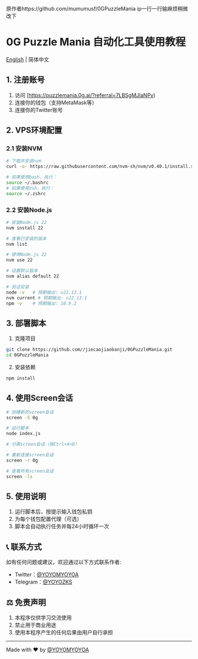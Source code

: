原作者https://github.com/mumumusf/0GPuzzleMania 
ip一行一行输麻烦稍微改下
# 0G Puzzle Mania 自动化工具使用教程

[English](README_EN.md) | 简体中文

## 1. 注册账号
1. 访问 [https://puzzlemania.0g.ai/?referral=7LBSgMJlaNPv)
2. 连接你的钱包（支持MetaMask等）
3. 连接你的Twitter账号

## 2. VPS环境配置

### 2.1 安装NVM
```bash
# 下载并安装nvm
curl -o- https://raw.githubusercontent.com/nvm-sh/nvm/v0.40.1/install.sh | bash

# 如果使用bash，执行：
source ~/.bashrc
# 如果使用zsh，执行：
source ~/.zshrc
```

### 2.2 安装Node.js
```bash
# 安装Node.js 22
nvm install 22

# 查看已安装的版本
nvm list

# 使用Node.js 22
nvm use 22

# 设置默认版本
nvm alias default 22

# 验证安装
node -v   # 预期输出: v22.13.1
nvm current # 预期输出: v22.13.1
npm -v    # 预期输出: 10.9.2
```

## 3. 部署脚本
1. 克隆项目
```bash
git clone https://github.com//jiecaojiaobanji/0GPuzzleMania.git
cd 0GPuzzleMania
```

2. 安装依赖
```bash
npm install
```

## 4. 使用Screen会话
```bash
# 创建新的screen会话
screen -S 0g

# 运行脚本
node index.js

# 分离screen会话（按Ctrl+A+D）

# 重新连接screen会话
screen -r 0g

# 查看所有screen会话
screen -ls
```

## 5. 使用说明
1. 运行脚本后，按提示输入钱包私钥
2. 为每个钱包配置代理（可选）
3. 脚本会自动执行任务并每24小时循环一次

## 📞 联系方式

如有任何问题或建议，欢迎通过以下方式联系作者:

- Twitter：[@YOYOMYOYOA](https://x.com/YOYOMYOYOA)
- Telegram：[@YOYOZKS](https://t.me/YOYOZKS)

## ⚖️ 免责声明

1. 本程序仅供学习交流使用
2. 禁止用于商业用途
3. 使用本程序产生的任何后果由用户自行承担

---
Made with ❤️ by [@YOYOMYOYOA](https://x.com/YOYOMYOYOA) 
